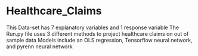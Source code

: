 # Healthcare_Claims

This Data-set has 7 explanatory variables and 1 response variable
The Run.py file uses 3 different methods to project healthcare claims on out of sample data
Models include an OLS regression, Tensorflow neural network, and pyrenn neural network
